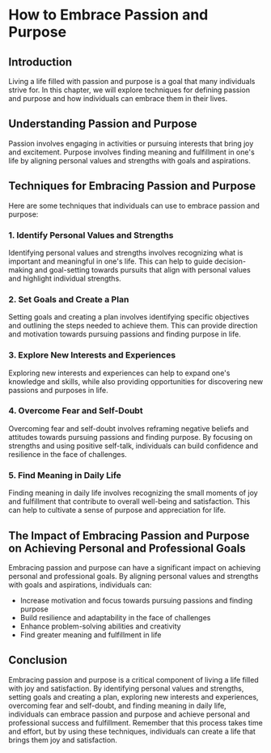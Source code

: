 How to Embrace Passion and Purpose
===========================================================================

Introduction
------------

Living a life filled with passion and purpose is a goal that many individuals strive for. In this chapter, we will explore techniques for defining passion and purpose and how individuals can embrace them in their lives.

Understanding Passion and Purpose
---------------------------------

Passion involves engaging in activities or pursuing interests that bring joy and excitement. Purpose involves finding meaning and fulfillment in one's life by aligning personal values and strengths with goals and aspirations.

Techniques for Embracing Passion and Purpose
--------------------------------------------

Here are some techniques that individuals can use to embrace passion and purpose:

### 1. Identify Personal Values and Strengths

Identifying personal values and strengths involves recognizing what is important and meaningful in one's life. This can help to guide decision-making and goal-setting towards pursuits that align with personal values and highlight individual strengths.

### 2. Set Goals and Create a Plan

Setting goals and creating a plan involves identifying specific objectives and outlining the steps needed to achieve them. This can provide direction and motivation towards pursuing passions and finding purpose in life.

### 3. Explore New Interests and Experiences

Exploring new interests and experiences can help to expand one's knowledge and skills, while also providing opportunities for discovering new passions and purposes in life.

### 4. Overcome Fear and Self-Doubt

Overcoming fear and self-doubt involves reframing negative beliefs and attitudes towards pursuing passions and finding purpose. By focusing on strengths and using positive self-talk, individuals can build confidence and resilience in the face of challenges.

### 5. Find Meaning in Daily Life

Finding meaning in daily life involves recognizing the small moments of joy and fulfillment that contribute to overall well-being and satisfaction. This can help to cultivate a sense of purpose and appreciation for life.

The Impact of Embracing Passion and Purpose on Achieving Personal and Professional Goals
----------------------------------------------------------------------------------------

Embracing passion and purpose can have a significant impact on achieving personal and professional goals. By aligning personal values and strengths with goals and aspirations, individuals can:

* Increase motivation and focus towards pursuing passions and finding purpose
* Build resilience and adaptability in the face of challenges
* Enhance problem-solving abilities and creativity
* Find greater meaning and fulfillment in life

Conclusion
----------

Embracing passion and purpose is a critical component of living a life filled with joy and satisfaction. By identifying personal values and strengths, setting goals and creating a plan, exploring new interests and experiences, overcoming fear and self-doubt, and finding meaning in daily life, individuals can embrace passion and purpose and achieve personal and professional success and fulfillment. Remember that this process takes time and effort, but by using these techniques, individuals can create a life that brings them joy and satisfaction.
